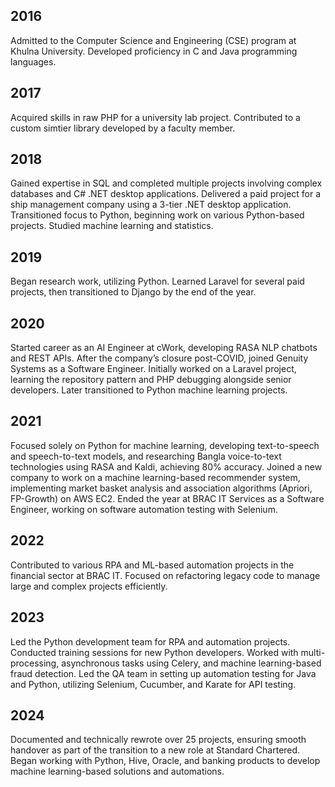 ## 2016
Admitted to the Computer Science and Engineering (CSE) program at Khulna University. Developed proficiency in C and Java programming languages.

## 2017
Acquired skills in raw PHP for a university lab project. Contributed to a custom simtier library developed by a faculty member.

## 2018
Gained expertise in SQL and completed multiple projects involving complex databases and C# .NET desktop applications. Delivered a paid project for a ship management company using a 3-tier .NET desktop application. Transitioned focus to Python, beginning work on various Python-based projects. Studied machine learning and statistics.

## 2019
Began research work, utilizing Python. Learned Laravel for several paid projects, then transitioned to Django by the end of the year.

## 2020
Started career as an AI Engineer at cWork, developing RASA NLP chatbots and REST APIs. After the company’s closure post-COVID, joined Genuity Systems as a Software Engineer. Initially worked on a Laravel project, learning the repository pattern and PHP debugging alongside senior developers. Later transitioned to Python machine learning projects.

## 2021
Focused solely on Python for machine learning, developing text-to-speech and speech-to-text models, and researching Bangla voice-to-text technologies using RASA and Kaldi, achieving 80% accuracy. Joined a new company to work on a machine learning-based recommender system, implementing market basket analysis and association algorithms (Apriori, FP-Growth) on AWS EC2. Ended the year at BRAC IT Services as a Software Engineer, working on software automation testing with Selenium.

## 2022
Contributed to various RPA and ML-based automation projects in the financial sector at BRAC IT. Focused on refactoring legacy code to manage large and complex projects efficiently.

## 2023
Led the Python development team for RPA and automation projects. Conducted training sessions for new Python developers. Worked with multi-processing, asynchronous tasks using Celery, and machine learning-based fraud detection. Led the QA team in setting up automation testing for Java and Python, utilizing Selenium, Cucumber, and Karate for API testing.

## 2024
Documented and technically rewrote over 25 projects, ensuring smooth handover as part of the transition to a new role at Standard Chartered. Began working with Python, Hive, Oracle, and banking products to develop machine learning-based solutions and automations.
